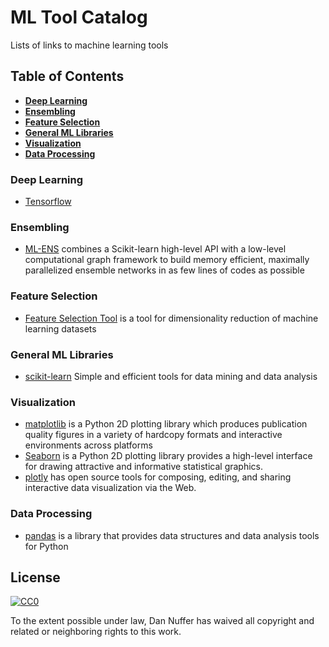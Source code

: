 # ML Tool Catalog
Lists of links to machine learning tools

## Table of Contents

* **[Deep Learning](#deep-learning)**
* **[Ensembling](#ensembling)**
* **[Feature Selection](#feature-selection)**
* **[General ML Libraries](#general-ml-libraries)**
* **[Visualization](#visualization)**
* **[Data Processing](#data-processing)**

### Deep Learning

* [Tensorflow](https://www.tensorflow.org/) 

### Ensembling

* [ML-ENS](https://github.com/flennerhag/mlens) combines a Scikit-learn high-level API with a low-level computational graph framework to build memory efficient, maximally parallelized ensemble networks in as few lines of codes as possible

### Feature Selection

* [Feature Selection Tool](https://github.com/WillKoehrsen/feature-selector) is a tool for dimensionality reduction of machine learning datasets

### General ML Libraries

* [scikit-learn](http://scikit-learn.org/) Simple and efficient tools for data mining and data analysis

### Visualization

* [matplotlib](https://matplotlib.org/) is a Python 2D plotting library which produces publication quality figures in a variety of hardcopy formats and interactive environments across platforms
* [Seaborn](https://seaborn.pydata.org/) is a Python 2D plotting library provides a high-level interface for drawing attractive and informative statistical graphics.
* [plotly](https://plot.ly/) has open source tools for composing, editing, and sharing interactive data visualization via the Web.

### Data Processing

* [pandas](https://pandas.pydata.org/) is a library that provides data structures and data analysis tools for Python

## License

[![CC0](http://mirrors.creativecommons.org/presskit/buttons/88x31/svg/cc-zero.svg)](https://creativecommons.org/publicdomain/zero/1.0/)

To the extent possible under law, Dan Nuffer has waived all copyright and related or neighboring rights to this work.
